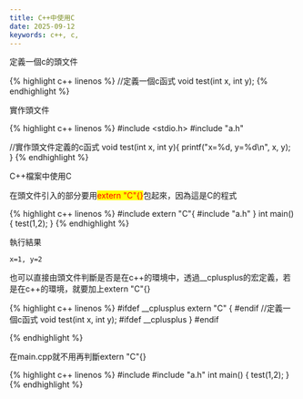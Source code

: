 ```yaml
---
title: C++中使用C
date: 2025-09-12
keywords: c++, c,
---
```

定義一個c的頭文件

{% highlight c++ linenos %}
//定義一個c函式
void test(int x, int y);
{% endhighlight %}

實作頭文件

{% highlight c++ linenos %}
#include <stdio.h>
#include "a.h"

//實作頭文件定義的c函式
void test(int x, int y){
    printf("x=%d, y=%d\n", x, y);
}
{% endhighlight %}

C++檔案中使用C

在頭文件引入的部分要用<mark style="color:red;">extern "C"{}</mark>包起來，因為這是C的程式

{% highlight c++ linenos %}
#include <iostream>
extern "C"{
#include "a.h"
}
int main() {
    test(1,2);
}
{% endhighlight %}

執行結果

```
x=1, y=2
```

也可以直接由頭文件判斷是否是在c++的環境中，透過\_\_cplusplus的宏定義，若是在c++的環境，就要加上extern "C"{}

{% highlight c++ linenos %}
#ifdef __cplusplus
extern "C" {
#endif
//定義一個c函式
void test(int x, int y);
#ifdef __cplusplus
}
#endif

{% endhighlight %}

在main.cpp就不用再判斷extern "C"{}

{% highlight c++ linenos %}
#include <iostream>
#include "a.h"
int main() {
    test(1,2);
}
{% endhighlight %}

